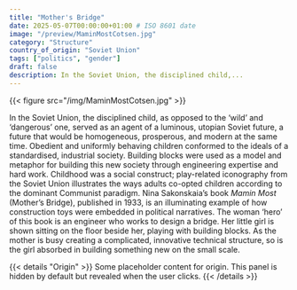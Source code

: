 ```yaml
---
title: "Mother's Bridge"
date: 2025-05-07T00:00:00+01:00 # ISO 8601 date
image: "/preview/MaminMostCotsen.jpg"
category: "Structure"
country_of_origin: "Soviet Union"
tags: ["politics", "gender"]
draft: false
description: In the Soviet Union, the disciplined child,...
---
```


{{< figure src="/img/MaminMostCotsen.jpg" >}}

In the Soviet Union, the disciplined child, as opposed to the ‘wild’ and ‘dangerous’ one, served as an agent of a luminous, utopian Soviet future, a future that would be homogeneous, prosperous, and modern at the same time. Obedient and uniformly behaving children conformed to the ideals of a standardised, industrial society. Building blocks were used as a model and metaphor for building this new society through engineering expertise and hard work. Childhood was a social construct; play-related iconography from the Soviet Union illustrates the ways adults co-opted children according to the dominant Communist paradigm. Nina Sakonskaia’s book *Mamin Most* (Mother’s Bridge), published in 1933, is an illuminating example of how construction toys were embedded in political narratives. The woman ‘hero’ of this book is an engineer who works to design a bridge. Her little girl is shown sitting on the floor beside her, playing with building blocks. As the mother is busy creating a complicated, innovative technical structure, so is the girl absorbed in building something new on the small scale. 


{{< details "Origin" >}}
Some placeholder content for origin. This panel is hidden by default but revealed when the user clicks.
{{< /details >}}

